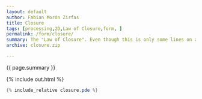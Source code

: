 ```yaml
---   
layout: default
author: Fabian Morón Zirfas
title: Closure
tags: [processing,2D,Law of Closure,form, ]
permalink: /form/closure/
summary: The "Law of Closure". Even though this is only some lines on a 2D plane we see the cube.  
archive: closure.zip

---  
```


<div class="hero">{{ page.summary }}</div>

<!-- more -->

{% include out.html %}

```java
{% include_relative closure.pde %}
```


